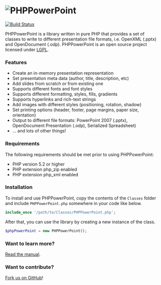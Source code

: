 # ![PHPPowerPoint](https://github.com/PHPOffice/PHPPowerPoint/raw/master/Documentation/assets/PHPPowerPointLogo.png "PHPPowerPoint")

[![Build Status](https://travis-ci.org/PHPOffice/PHPPowerPoint.svg?branch=master)](https://travis-ci.org/PHPOffice/PHPPowerPoint)


PHPPowerPoint is a library written in pure PHP that provides a set of classes to write to different presentation file formats, i.e. OpenXML (.pptx) and OpenDocument (.odp). PHPPowerPoint is an open source project licensed under [LGPL](LICENSE.md).

### Features

- Create an in-memory presentation representation
- Set presentation meta data (author, title, description, etc)
- Add slides from scratch or from existing one
- Supports different fonts and font styles
- Supports different formatting, styles, fills, gradients
- Supports hyperlinks and rich-text strings
- Add images with different styles (positioning, rotation, shadow)
- Set printing options (header, footer, page margins, paper size, orientation)
- Output to different file formats: PowerPoint 2007 (.pptx), OpenDocument Presentation (.odp), Serialized Spreadsheet)
- ... and lots of other things!

### Requirements

The following requirements should be met prior to using PHPPowerPoint:

- PHP version 5.2 or higher
- PHP extension php_zip enabled
- PHP extension php_xml enabled

### Installation

To install and use PHPPowerPoint, copy the contents of the `Classes` folder and include `PHPPowerPoint.php` somewhere in your code like below.

```php
include_once '/path/to/Classes/PHPPowerPoint.php';
```

After that, you can use the library by creating a new instance of the class.

```php
$phpPowerPoint = new PHPPowerPoint();
```

### Want to learn more?

[Read the manual](Documentation/PHPPowerPointDocumentation.md).

### Want to contribute?

[Fork us on GitHub](https://github.com/PHPOffice/PHPPowerPoint)!
